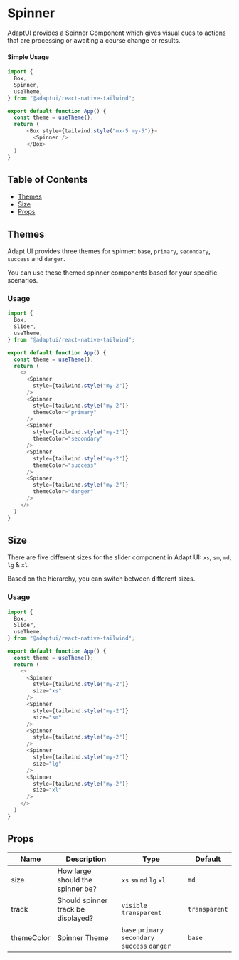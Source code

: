 # Spinner

AdaptUI provides a Spinner Component which gives visual cues to actions that are
processing or awaiting a course change or results.

#### Simple Usage

```js
import {
  Box,
  Spinner,
  useTheme,
} from "@adaptui/react-native-tailwind";

export default function App() {
  const theme = useTheme();
  return (
      <Box style={tailwind.style("mx-5 my-5")}>
        <Spinner />
      </Box>
  )
}
```

## Table of Contents

- [Themes](#themes)
- [Size](#size)
- [Props](#props)

## Themes

Adapt UI provides three themes for spinner: `base`, `primary`, `secondary`,
`success` and `danger`.

You can use these themed spinner components based for your specific scenarios.

### Usage

```js
import {
  Box,
  Slider,
  useTheme,
} from "@adaptui/react-native-tailwind";

export default function App() {
  const theme = useTheme();
  return (
    <>
      <Spinner
        style={tailwind.style("my-2")}
      />
      <Spinner
        style={tailwind.style("my-2")}
        themeColor="primary"
      />
      <Spinner
        style={tailwind.style("my-2")}
        themeColor="secondary"
      />
      <Spinner
        style={tailwind.style("my-2")}
        themeColor="success"
      />
      <Spinner
        style={tailwind.style("my-2")}
        themeColor="danger"
      />
    </>
  )
}
```

## Size

There are five different sizes for the slider component in Adapt UI: `xs`, `sm`,
`md`, `lg` & `xl`

Based on the hierarchy, you can switch between different sizes.

### Usage

```js
import {
  Box,
  Slider,
  useTheme,
} from "@adaptui/react-native-tailwind";

export default function App() {
  const theme = useTheme();
  return (
    <>
      <Spinner
        style={tailwind.style("my-2")}
        size="xs"
      />
      <Spinner
        style={tailwind.style("my-2")}
        size="sm"
      />
      <Spinner
        style={tailwind.style("my-2")}
      />
      <Spinner
        style={tailwind.style("my-2")}
        size="lg"
      />
      <Spinner
        style={tailwind.style("my-2")}
        size="xl"
      />
    </>
  )
}
```

## Props

| Name       | Description                        | Type                                            | Default       |
| ---------- | ---------------------------------- | ----------------------------------------------- | ------------- |
| size       | How large should the spinner be?   | `xs` `sm` `md` `lg` `xl`                        | `md`          |
| track      | Should spinner track be displayed? | `visible` `transparent`                         | `transparent` |
| themeColor | Spinner Theme                      | `base` `primary` `secondary` `success` `danger` | `base`        |
